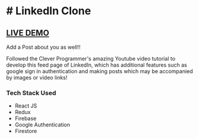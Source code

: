 # # LinkedIn Clone 

## <a href='https://naughty-lumiere-e6c035.netlify.app/' target='_blank'>LIVE DEMO</a>
Add a Post about you as well!!

Followed the Clever Programmer's amazing Youtube video tutorial to develop this feed page of LinkedIn, which has additional features such as google sign in authentication and making posts which may be accompanied by images or video links!

### Tech Stack Used
- React JS
- Redux
- Firebase
- Google Authentication
- Firestore